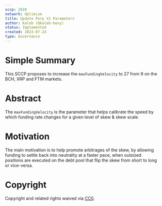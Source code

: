 ```yaml
---
sccp: 2028
network: Optimism
title: Update Perp V2 Parameters
author: Kaleb (@kaleb-keny)
status: Implemented
created: 2023-07-24
type: Governance
---
```


# Simple Summary

This SCCP proposes to increase the `maxFundingVelocity` to 27 from 9 on the BCH, XRP and FTM markets.

# Abstract

The `maxFundingVelocity` is the parameter that helps calibrate the speed by which funding rate changes for a given level of skew & skew scale.

# Motivation

The main motivation is to help promote arbitrages of the skew, by allowing funding to settle back into neutrality at a faster pace, when outsized positions are executed on the debt pool that flip the skew from short to long or vice-versa.

# Copyright

Copyright and related rights waived via [CC0](https://creativecommons.org/publicdomain/zero/1.0/).
